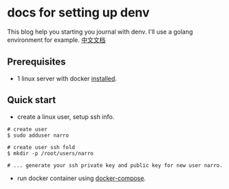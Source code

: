 # docs for setting up denv
This blog help you starting you journal with denv. I'll use a golang environment for example. [中文文档](./README_cn.md)

## Prerequisites
+ 1 linux server with docker [installed](https://docs.docker.com/engine/install/).

## Quick start
+ create a linux user, setup ssh info.
```shell
# create user
$ sudo adduser narro

# create user ssh fold
$ mkdir -p /root/users/narro

# ... generate your ssh private key and public key for new user narro.
```

+ run docker container using [docker-compose](https://github.com/next-denv/golang/blob/1.15.0/docker-compose.yml).
